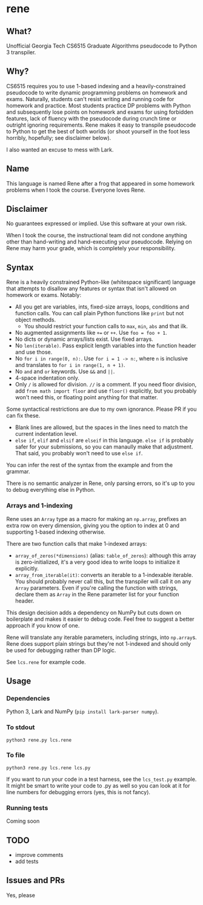 # rene

## What?

Unofficial Georgia Tech CS6515 Graduate Algorithms pseudocode to Python 3 transpiler.

## Why?

CS6515 requires you to use 1-based indexing and a heavily-constrained pseudocode to write dynamic programming problems on homework and exams. Naturally, students can't resist writing and running code for homework and practice. Most students practice DP problems with Python and subsequently lose points on homework and exams for using forbidden features, lack of fluency with the pseudocode during crunch time or outright ignoring requirements. Rene makes it easy to transpile pseudocode to Python to get the best of both worlds (or shoot yourself in the foot less horribly, hopefully; see disclaimer below).

I also wanted an excuse to mess with Lark.

## Name

This language is named Rene after a frog that appeared in some homework problems when I took the course. Everyone loves Rene.

## Disclaimer

No guarantees expressed or implied. Use this software at your own risk.

When I took the course, the instructional team did not condone anything other than hand-writing and hand-executing your pseudocode. Relying on Rene may harm your grade, which is completely your responsibility.

## Syntax

Rene is a heavily constrained Python-like (whitespace significant) language that attempts to disallow any features or syntax that isn't allowed on homework or exams. Notably:

- All you get are variables, ints, fixed-size arrays, loops, conditions and function calls. You can call plain Python functions like `print` but not object methods.
  - You should restrict your function calls to `max`, `min`, `abs` and that ilk.
- No augmented assignments like `+=` or `++`. Use `foo = foo + 1`.
- No dicts or dynamic arrays/lists exist. Use fixed arrays.
- No `len(iterable)`. Pass explicit length variables into the function header and use those.
- No `for i in range(0, n):`. Use `for i = 1 -> n:`, where `n` is inclusive and translates to `for i in range(1, n + 1)`.
- No `and` and `or` keywords. Use `&&` and `||`.
- 4-space indentation only.
- Only `/` is allowed for division. `//` is a comment. If you need floor division, add `from math import floor` and use `floor()` explicitly, but you probably won't need this, or floating point anything for that matter.

Some syntactical restrictions are due to my own ignorance. Please PR if you can fix these.
- Blank lines are allowed, but the spaces in the lines need to match the current indentation level.
- `else if`, `elif` and `elsif` are `elseif` in this language. `else if` is probably safer for your submissions, so you can manaully make that adjustment. That said, you probably won't need to use `else if`.

You can infer the rest of the syntax from the example and from the grammar.

There is no semantic analyzer in Rene, only parsing errors, so it's up to you to debug everything else in Python.

### Arrays and 1-indexing

Rene uses an `Array` type as a macro for making an `np.array`, prefixes an extra row on every dimension, giving you the option to index at 0 and supporting 1-based indexing otherwise.

There are two function calls that make 1-indexed arrays:
- `array_of_zeros(*dimensions)` (alias: `table_of_zeros`): although this array is zero-initialized, it's a very good idea to write loops to initialize it explicitly.
- `array_from_iterable(it)`: converts an iterable to a 1-indexable iterable. You should probably never call this, but the transpiler will call it on any `Array` parameters. Even if you're calling the function with strings, declare them as `Array` in the Rene parameter list for your function header.

This design decision adds a dependency on NumPy but cuts down on boilerplate and makes it easier to debug code. Feel free to suggest a better approach if you know of one.

Rene will translate any iterable parameters, including strings, into `np.array`s. Rene does support plain strings but they're not 1-indexed and should only be used for debugging rather than DP logic.

See `lcs.rene` for example code.

## Usage

### Dependencies

Python 3, Lark and NumPy (`pip install lark-parser numpy`).

### To stdout

```
python3 rene.py lcs.rene
```

### To file

```
python3 rene.py lcs.rene lcs.py
```

If you want to run your code in a test harness, see the `lcs_test.py` example. It might be smart to write your code to .py as well so you can look at it for line numbers for debugging errors (yes, this is not fancy).

### Running tests

Coming soon

## TODO

- improve comments
- add tests

## Issues and PRs

Yes, please

